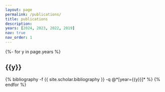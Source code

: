 ```yaml
---
layout: page
permalink: /publications/
title: publications
description: 
years: [2024, 2023, 2022, 2019]
nav: true
nav_order: 1
---
```

<!-- _pages/publications.md -->
<div class="publications">

{%- for y in page.years %}
  <h2 class="year">{{y}}</h2>
  {% bibliography -f {{ site.scholar.bibliography }} -q @*[year={{y}}]* %}
  <!-- {% bibliography -f papers -q @*[year={{y}}]* %} -->
{% endfor %}

</div>
